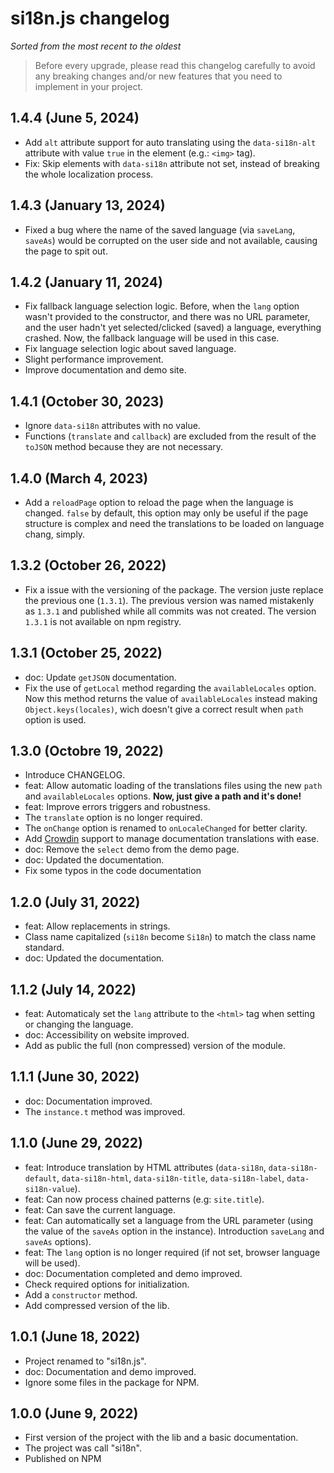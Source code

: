 # si18n.js changelog

*Sorted from the most recent to the oldest*

> Before every upgrade, please read this changelog carefully to avoid any
> breaking changes and/or new features that you need to implement in your
> project.

## 1.4.4 (June 5, 2024)

- Add `alt` attribute support for auto translating using the `data-si18n-alt` attribute with value `true` in the element (e.g.: `<img>` tag).
- Fix: Skip elements with `data-si18n` attribute not set, instead of breaking the whole localization process.

## 1.4.3 (January 13, 2024)

- Fixed a bug where the name of the saved language (via `saveLang`, `saveAs`) would be corrupted on the user side and not available, causing the page to spit out.

## 1.4.2 (January 11, 2024)

- Fix fallback language selection logic. Before, when the `lang` option wasn't provided to the constructor, and there was no URL parameter, and the user hadn't yet selected/clicked (saved) a language, everything crashed. Now, the fallback language will be used in this case.
- Fix language selection logic about saved language.
- Slight performance improvement.
- Improve documentation and demo site.

## 1.4.1 (October 30, 2023)

- Ignore `data-si18n` attributes with no value.
- Functions (`translate` and `callback`) are excluded from the result of the
  `toJSON` method because they are not necessary.

## 1.4.0 (March 4, 2023)

- Add a `reloadPage` option to reload the page when the language is changed.
  `false` by default, this option may only be useful if the page structure is
  complex and need the translations to be loaded on language chang, simply.

## 1.3.2 (October 26, 2022)

- Fix a issue with the versioning of the package. The version juste replace the
  previous one (`1.3.1`). The previous version was named mistakenly as `1.3.1`
  and published while all commits was not created. The version `1.3.1` is not
  available on npm registry.

## 1.3.1 (October 25, 2022)

- doc: Update `getJSON` documentation.
- Fix the use of `getLocal` method regarding the `availableLocales` option.
  Now this method returns the value of `availableLocales` instead making
  `Object.keys(locales)`, wich doesn't give a correct result when `path`
  option is used.

## 1.3.0 (Octobre 19, 2022)

- Introduce CHANGELOG.
- feat: Allow automatic loading of the translations files using the new `path`
  and `availableLocales` options. **Now, just give a path and it's done!**
- feat: Improve errors triggers and robustness.
- The `translate` option is no longer required.
- The `onChange` option is renamed to `onLocaleChanged` for better clarity.
- Add [Crowdin](https://crowdin.com/) support to manage documentation
  translations with ease.
- doc: Remove the `select` demo from the demo page.
- doc: Updated the documentation.
- Fix some typos in the code documentation

## 1.2.0 (July 31, 2022)

- feat: Allow replacements in strings.
- Class name capitalized (`si18n` become `Si18n`) to match the class
  name standard.
- doc: Updated the documentation.

## 1.1.2 (July 14, 2022)

- feat: Automaticaly set the `lang` attribute to the `<html>` tag when setting
  or changing the language.
- doc: Accessibility on website improved.
- Add as public the full (non compressed) version of the module.

## 1.1.1 (June 30, 2022)

- doc: Documentation improved.
- The `instance.t` method was improved.

## 1.1.0 (June 29, 2022)

- feat: Introduce translation by HTML attributes (`data-si18n`,
  `data-si18n-default`, `data-si18n-html`, `data-si18n-title`,
  `data-si18n-label`, `data-si18n-value`).
- feat: Can now process chained patterns (e.g: `site.title`).
- feat: Can save the current language.
- feat: Can automatically set a language from the URL parameter (using the
  value of the `saveAs` option in the instance). Introduction `saveLang` and
  `saveAs` options).
- feat: The `lang` option is no longer required (if not set, browser language
  will be used).
- doc: Documentation completed and demo improved.
- Check required options for initialization.
- Add a `constructor` method.
- Add compressed version of the lib.

## 1.0.1 (June 18, 2022)

- Project renamed to "si18n.js".
- doc: Documentation and demo improved.
- Ignore some files in the package for NPM.

## 1.0.0 (June 9, 2022)

- First version of the project  with the lib and a basic documentation.
- The project was call "si18n".
- Published on NPM
